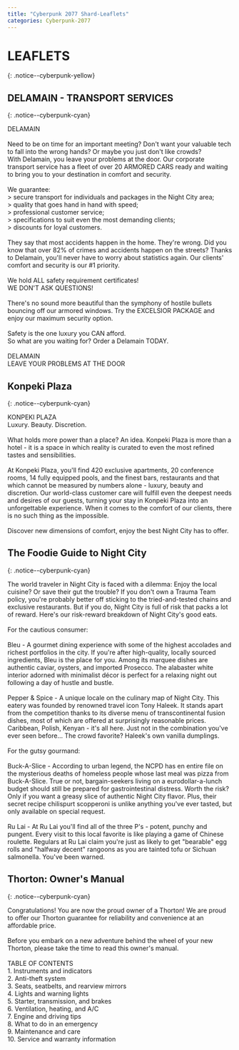 ```yaml
---
title: "Cyberpunk 2077 Shard-Leaflets"
categories: Cyberpunk-2077
---
```


<h1>LEAFLETS</h1>
{: .notice--cyberpunk-yellow}
  
## DELAMAIN - TRANSPORT SERVICES
{: .notice--cyberpunk-cyan}

<div class="cyberpunk-bg cyberpunk-grey">
DELAMAIN
<br><br>
Need to be on time for an important meeting? Don't want your valuable tech to fall into the wrong hands? Or maybe you just don't like crowds?<br>
With Delamain, you leave your problems at the door. Our corporate transport service has a fleet of over 20 ARMORED CARS ready and waiting to bring you to your destination in comfort and security.
<br><br>
We guarantee:<br>
> secure transport for individuals and packages in the Night City area;<br> 
> quality that goes hand in hand with speed;<br> 
> professional customer service;<br> 
> specifications to suit even the most demanding clients;<br> 
> discounts for loyal customers.
<br><br>
They say that most accidents happen in the home. They're wrong. Did you know that over 82% of crimes and accidents happen on the streets? Thanks to Delamain, you'll never have to worry about statistics again. Our clients' comfort and security is our #1 priority.
<br><br>
We hold ALL safety requirement certificates!<br>
WE DON'T ASK QUESTIONS!
<br><br>
There's no sound more beautiful than the symphony of hostile bullets bouncing off our armored windows. Try the EXCELSIOR PACKAGE and enjoy our maximum security option.
<br><br>
Safety is the one luxury you CAN afford.<br> 
So what are you waiting for? Order a Delamain TODAY.
<br><br>
DELAMAIN<br> 
LEAVE YOUR PROBLEMS AT THE DOOR
</div>

## Konpeki Plaza
{: .notice--cyberpunk-cyan}

<div class="cyberpunk-bg cyberpunk-grey">
KONPEKI PLAZA<br>
Luxury. Beauty. Discretion. 
<br><br>
What holds more power than a place? An idea. Konpeki Plaza is more than a hotel - it is a space in which reality is curated to even the most refined tastes and sensibilities. 
<br><br>
At Konpeki Plaza, you'll find 420 exclusive apartments, 20 conference rooms, 14 fully equipped pools, and the finest bars, restaurants and that which cannot be measured by numbers alone - luxury, beauty and discretion. Our world-class customer care will fulfill even the deepest needs and desires of our guests, turning your stay in Konpeki Plaza into an unforgettable experience. When it comes to the comfort of our clients, there is no such thing as the impossible. 
<br><br>
Discover new dimensions of comfort, enjoy the best Night City has to offer.
</div>

## The Foodie Guide to Night City
{: .notice--cyberpunk-cyan}

<div class="cyberpunk-bg cyberpunk-grey">
The world traveler in Night City is faced with a dilemma: Enjoy the local cuisine? Or save their gut the trouble? If you don't own a Trauma Team policy, you're probably better off sticking to the tried-and-tested chains and exclusive restaurants. But if you do, Night City is full of risk that packs a lot of reward. Here's our risk-reward breakdown of Night City's good eats.
<br><br>
For the cautious consumer:
<br><br>
Bleu - A gourmet dining experience with some of the highest accolades and richest portfolios in the city. If you're after high-quality, locally sourced ingredients, Bleu is the place for you. Among its marquee dishes are authentic caviar, oysters, and imported Prosecco. The alabaster white interior adorned with minimalist décor is perfect for a relaxing night out following a day of hustle and bustle.
<br><br>
Pepper & Spice - A unique locale on the culinary map of Night City. This eatery was founded by renowned travel icon Tony Haleek. It stands apart from the competition thanks to its diverse menu of transcontinental fusion dishes, most of which are offered at surprisingly reasonable prices. Caribbean, Polish, Kenyan - it's all here. Just not in the combination you've ever seen before... The crowd favorite? Haleek's own vanilla dumplings.
<br><br>
For the gutsy gourmand:
<br><br>
Buck-A-Slice - According to urban legend, the NCPD has en entire file on the mysterious deaths of homeless people whose last meal was pizza from Buck-A-Slice. True or not, bargain-seekers living on a eurodollar-a-lunch budget should still be prepared for gastrointestinal distress. Worth the risk? Only if you want a greasy slice of authentic Night City flavor. Plus, their secret recipe chilispurt scopperoni is unlike anything you've ever tasted, but only available on special request.
<br><br>
Ru Lai - At Ru Lai you'll find all of the three P's - potent, punchy and pungent. Every visit to this local favorite is like playing a game of Chinese roulette. Regulars at Ru Lai claim you're just as likely to get "bearable" egg rolls and "halfway decent" rangoons as you are tainted tofu or Sichuan salmonella. You've been warned.
</div>

## Thorton: Owner's Manual
{: .notice--cyberpunk-cyan}

<div class="cyberpunk-bg cyberpunk-grey">
Congratulations! You are now the proud owner of a Thorton! We are proud to offer our Thorton guarantee for reliability and convenience at an affordable price.
<br><br>
Before you embark on a new adventure behind the wheel of your new Thorton, please take the time to read this owner's manual.
<br><br>
TABLE OF CONTENTS <br>
1. Instruments and indicators <br>
2. Anti-theft system <br>
3. Seats, seatbelts, and rearview mirrors <br>
4. Lights and warning lights <br>
5. Starter, transmission, and brakes <br>
6. Ventilation, heating, and A/C <br>
7. Engine and driving tips <br>
8. What to do in an emergency <br>
9. Maintenance and care <br>
10. Service and warranty information <br>
</div>